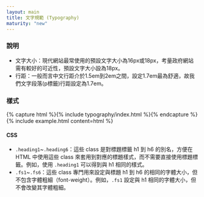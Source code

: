 ```yaml
---
layout: main
title: 文字規範 (Typography)
maturity: "new"
---
```


### 說明

- 文字大小：現代網站最常使用的預設文字大小為16px或18px，考量政府網站需有較好的可近性，預設文字大小設為18px。
- 行距：一般而言中文行距介於1.5em到2em之間，設定1.7em最為舒適，故我們文字段落(p標籤)行距設定為1.7em。

### 樣式

{% capture html %}{% include typography/index.html %}{% endcapture %}
{% include example.html
  content=html
%}

#### CSS

- `.heading1`~`.heading6`：這些 class 是對標題標籤 h1 到 h6 的別名，方便在 HTML 中使用這些 class 來套用到對應的標題樣式，而不需要直接使用標題標籤。例如，使用 `.heading1` 可以得到與 h1 相同的樣式。
- `.fs1`~`.fs6`：這些 class 專門用來設定與標題 h1 到 h6 的相同的字體大小，但不包含字體粗細（font-weight）。例如，`.fs1` 設定與 h1 相同的字體大小，但不會改變其字體粗細。
